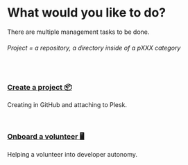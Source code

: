 # What would you like to do?
There are multiple management tasks to be done.

###### Project = a repository, a directory inside of a pXXX category

<br>

### [Create a project 📦](https://github.com/ACADEV1/.github/blob/dev/docs/onboarding/project/README.md)
Creating in GitHub and attaching to Plesk.

<br>

### [Onboard a volunteer 🖥️](https://github.com/ACADEV1/.github/blob/dev/docs/onboarding/volunteer/README.md)
Helping a volunteer into developer autonomy.
